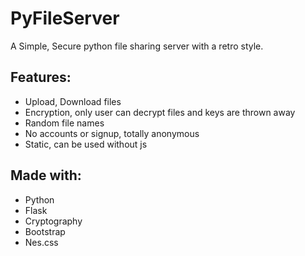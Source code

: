 # PyFileServer

A Simple, Secure python file sharing server with a retro style.

## Features:
- Upload, Download files
- Encryption, only user can decrypt files and keys are thrown away
- Random file names
- No accounts or signup, totally anonymous
- Static, can be used without js

## Made with:
- Python
- Flask
- Cryptography
- Bootstrap
- Nes.css
